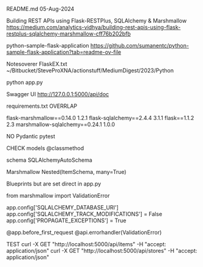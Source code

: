 README.md
05-Aug-2024

Building REST APIs using Flask-RESTPlus, SQLAlchemy & Marshmallow
https://medium.com/analytics-vidhya/building-rest-apis-using-flask-restplus-sqlalchemy-marshmallow-cff76b202bfb

python-sample-flask-application
https://github.com/sumanentc/python-sample-flask-application?tab=readme-ov-file


Notesoverer
FlaskEX.txt
~/Bitbucket/SteveProXNA/actionstuff/MediumDigest/2023/Python


python app.py

Swagger UI
http://127.0.0.1:5000/api/doc


requirements.txt
OVERRLAP

flask-marshmallow==0.14.0       1.2.1
flask-sqlalchemy==2.4.4         3.1.1
flask==1.1.2                    2.3
marshmallow-sqlalchemy==0.24.1  1.0.0

NO 
Pydantic
pytest


CHECK
models
@classmethod

schema
SQLAlchemyAutoSchema

Marshmallow
Nested(ItemSchema, many=True)

Blueprints
but are set direct in app.py

from marshmallow import ValidationError

app.config['SQLALCHEMY_DATABASE_URI']
app.config['SQLALCHEMY_TRACK_MODIFICATIONS'] = False
app.config['PROPAGATE_EXCEPTIONS'] = True

@app.before_first_request
@api.errorhandler(ValidationError)


TEST
curl -X GET "http://localhost:5000/api/items" -H "accept: application/json"
curl -X GET "http://localhost:5000/api/stores" -H "accept: application/json"